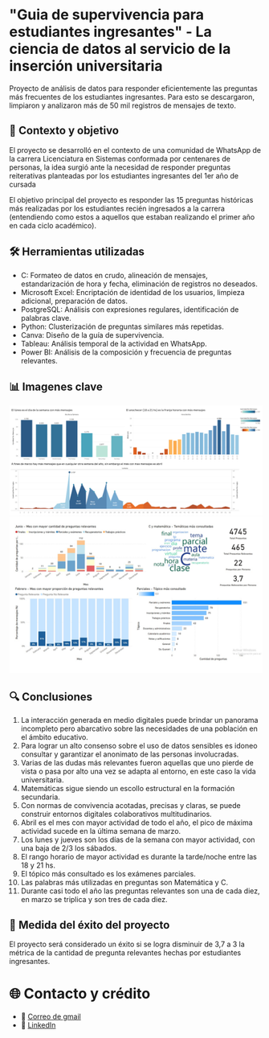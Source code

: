 # "Guia de supervivencia para estudiantes ingresantes" - La ciencia de datos al servicio de la inserción universitaria

Proyecto de análisis de datos para responder eficientemente las preguntas más frecuentes de los estudiantes ingresantes. Para esto se descargaron, limpiaron y analizaron más de 50 mil registros de mensajes de texto.

## 📖 Contexto y objetivo

El proyecto se desarrolló en el contexto de una comunidad de WhatsApp de la carrera Licenciatura en Sistemas conformada por centenares de personas, la idea surgió ante la necesidad de responder preguntas reiterativas planteadas por los estudiantes ingresantes del 1er año de cursada

El objetivo principal del proyecto es responder las 15 preguntas históricas más realizadas por los estudiantes recién ingresados a la carrera (entendiendo como estos a aquellos que estaban realizando el primer año en cada ciclo académico).

## 🛠 Herramientas utilizadas

- C: Formateo de datos en crudo, alineación de mensajes, estandarización de hora y fecha, eliminación de registros no deseados.
- Microsoft Excel: Encriptación de identidad de los usuarios, limpieza adicional, preparación de datos.
- PostgreSQL: Análisis con expresiones regulares, identificación de palabras clave.
- Python: Clusterización de preguntas similares más repetidas.
- Canva: Diseño de la guía de supervivencia.
- Tableau: Análisis temporal de la actividad en WhatsApp.
- Power BI: Análisis de la composición y frecuencia de preguntas relevantes.

## 📊 Imagenes clave
![](https://github.com/nnaceli/guia_de_supervivencia-/blob/master/dashboards/Distribucion_total_de_mensajes%20_TABLEAU.jpg)
![](https://github.com/nnaceli/guia_de_supervivencia-/blob/master/dashboards/mensajes-preguntas-POWER_BI.jpg)

## 🔍 Conclusiones

1. La interacción generada en medio digitales puede brindar un panorama incompleto pero abarcativo sobre las necesidades de una población en el ámbito educativo.
2. Para lograr un alto consenso sobre el uso de datos sensibles es idoneo consultar y garantizar el anonimato de las personas involucradas.
3. Varias de las dudas más relevantes fueron aquellas que uno pierde de vista o pasa por alto una vez se adapta al entorno, en este caso la vida universitaria.
4. Matemáticas sigue siendo un escollo estructural en la formación secundaria.
5. Con normas de convivencia acotadas, precisas y claras, se puede construir entornos digitales colaborativos multitudinarios.
6. Abril es el mes con mayor actividad de todo el año, el pico de máxima actividad sucede en la última semana de marzo.
7. Los lunes y jueves son los días de la semana con mayor actividad, con una baja de 2/3 los sábados.
8. El rango horario de mayor actividad es durante la tarde/noche entre las 18 y 21 hs.
9. El tópico más consultado es los exámenes parciales.
10. Las palabras más utilizadas en preguntas son Matemática y C.
11. Durante casi todo el año las preguntas relevantes son una de cada diez, en marzo se triplica y son tres de cada diez.

## 🚀 Medida del éxito del proyecto

El proyecto será considerado un éxito si se logra disminuir de 3,7 a 3 la métrica de la cantidad de pregunta relevantes hechas por estudiantes ingresantes.

# 🌐 Contacto y crédito
- 📧 [Correo de gmail](naceli.cuenta.profesional@gmail.com)  
- 🔗 [LinkedIn](https://www.linkedin.com/in/nicol%C3%A1s-naceli-38761a1b5/)
